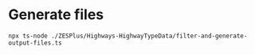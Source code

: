 # Generate files

```
npx ts-node ./ZESPlus/Highways-HighwayTypeData/filter-and-generate-output-files.ts
```
